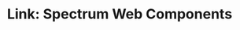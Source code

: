 ---
layout: examples.njk
title: 'Link: Spectrum Web Components'
displayName: Link
componentName: link
componentHeading: sp-link
tags:
- component-examples
---